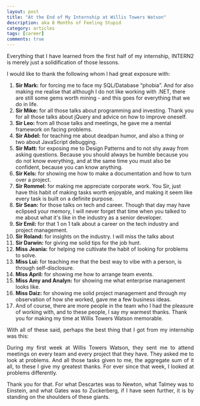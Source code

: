 ```yaml
---
layout: post
title: "At the End of My Internship at Willis Towers Watson"
description: aka 8 Months of Feeling Stupid
category: articles
tags: [career]
comments: true
---
```


<p align="justify">Everything that I have learned from the first half of my internship, INTERN2 is merely just a solidification of those lessons. </p>
<p align="justify">I would like to thank the following whom I had great exposure with:</p>
<ol>
  <li><strong>Sir Mark:</strong> for forcing me to face my SQL/Database “phobia”. And for also making me realise that although I do not like working with .NET, there are still some gems worth mining - and this goes for everything that we do in life.</li>
  <li><strong>Sir Mike:</strong> for all those talks about programming and investing. Thank you for all those talks about jQuery and advice on how to improve oneself.</li>
  <li><strong>Sir Leo:</strong> from all those talks and meetings, he gave me a mental framework on facing problems.</li>
  <li><strong>Sir Abdel:</strong> for teaching me about deadpan humor, and also a thing or two about JavaScript debugging.</li>
<li><strong>Sir Matt:</strong> for exposing me to Design Patterns and to not shy away from asking questions. Because you should always be humble because you do not know everything, and at the same time you must also be confident, because you can know anything.</li>
  <li><strong>Sir Kels:</strong> for showing me how to make a documentation and how to turn over a project.</li>
  <li><strong>Sir Rommel:</strong> for making me appreciate corporate work. You Sir, just have this habit of making tasks worth enjoyable, and making it seem like every task is built on a definite purpose. </li>
  <li><strong>Sir Sean:</strong> for those talks on tech and career. Though that day may have eclipsed your memory, I will never forget that time when you talked to me about what it's like in the industry as a senior developer.</li>
  <li><strong>Sir Emil:</strong> for that 1 on 1 talk about a career on the tech industry and project management.</li>
  <li><strong>Sir Roland:</strong> for insights on the industry. I will miss the talks about</li>
  <li><strong>Sir Darwin:</strong> for giving me solid tips for the job hunt. </li>
  <li><strong>Miss Jeania:</strong> for helping me cultivate the habit of looking for problems to solve.</li>
  <li><strong>Miss Lui:</strong> for teaching me that the best way to vibe with a person, is through self-disclosure.</li>
  <li><strong>Miss April:</strong> for showing me how to arrange team events.</li>
  <li><strong>Miss Amy and Analyn:</strong> for showing me what enterprise management looks like.</li>
  <li><strong>Miss Daiz:</strong> for showing me solid project management and through my observation of how she worked, gave me a few business ideas.</li>
  <li>And of course, there are more people in the team who I had the pleasure of working with, and to these people, I say my warmest thanks. Thank you for making my time at Willis Towers Watson memorable.</li>
</ol>

<p align="justify">With all of these said, perhaps the best thing that I got from my internship was this:</p>
<p align="justify">During my first week at Willis Towers Watson, they sent me to attend meetings on every team and every project that they have. They asked me to look at problems. And all those tasks given to me, the aggregate sum of it all, to these I give my greatest thanks. For ever since that week, I looked at problems differently.</p>

<p align="justify">Thank you for that. For what Descartes was to Newton, what Talmey was to Einstein, and what Gates was to Zuckerberg, if I have seen further, it is by standing on the shoulders of these giants.</p>
